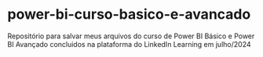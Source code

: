 # power-bi-curso-basico-e-avancado
Repositório para salvar meus arquivos do curso de Power BI Básico e Power BI Avançado concluidos na plataforma do LinkedIn Learning em julho/2024
